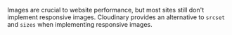 Images are crucial to website performance, but most sites still don't implement responsive images. Cloudinary provides an alternative to `srcset` and `sizes` when implementing responsive images.
